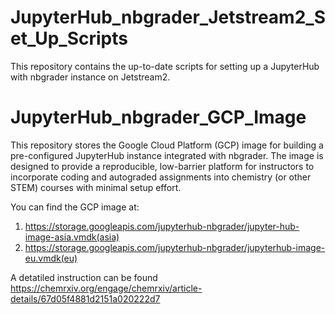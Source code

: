 # JupyterHub_nbgrader_Jetstream2_Set_Up_Scripts
This repository contains the up-to-date scripts for setting up a JupyterHub with nbgrader instance on Jetstream2.

# JupyterHub_nbgrader_GCP_Image
This repository stores the Google Cloud Platform (GCP) image for building a pre-configured JupyterHub instance integrated with nbgrader. The image is designed to provide a reproducible, low-barrier platform for instructors to incorporate coding and autograded assignments into chemistry (or other STEM) courses with minimal setup effort.

You can find the GCP image at:
1. https://storage.googleapis.com/jupyterhub-nbgrader/jupyter-hub-image-asia.vmdk(asia)
2. https://storage.googleapis.com/jupyterhub-nbgrader/jupyterhub-image-eu.vmdk(eu)

A detatiled instruction can be found https://chemrxiv.org/engage/chemrxiv/article-details/67d05f4881d2151a020222d7
